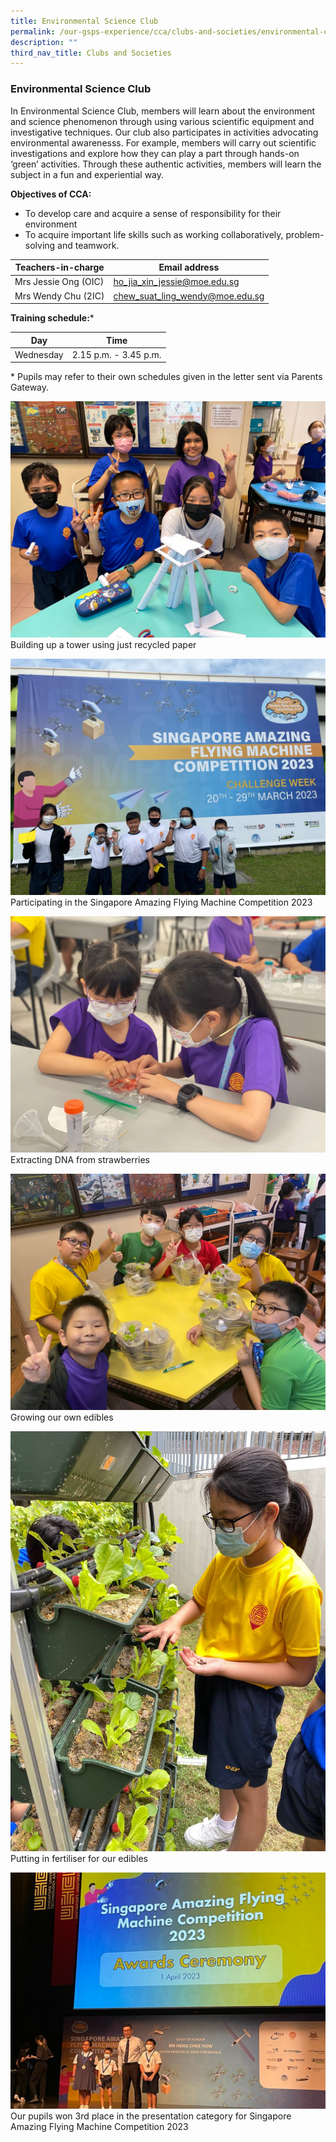```yaml
---
title: Environmental Science Club
permalink: /our-gsps-experience/cca/clubs-and-societies/environmental-club/
description: ""
third_nav_title: Clubs and Societies
---
```

### **Environmental Science Club**


In Environmental Science Club, members will learn about the environment and science phenomenon through using various scientific equipment and investigative techniques.&nbsp;Our club also participates in activities advocating environmental awarenesss. For example, members will carry out scientific investigations and explore how they can play a part through hands-on ‘green’ activities. Through these authentic activities, members will learn the subject in a fun and experiential way.

**Objectives of CCA:**

*   To develop care and acquire a sense of responsibility for their environment
*   To acquire important life skills such as working collaboratively, problem-solving and teamwork.



| Teachers-in-charge | Email address | 
| -------- | -------- | 
|  Mrs Jessie Ong (OIC)    | ho_jia_xin_jessie@moe.edu.sg     | 
|  Mrs Wendy Chu (2IC)   | chew_suat_ling_wendy@moe.edu.sg    | 

**Training schedule:***

| Day | Time | 
| -------- | -------- | 
| Wednesday     | 2.15 p.m. - 3.45 p.m.     | 



\* Pupils may refer to their own schedules given in the letter sent via Parents Gateway.

![EnvSci1](/images/1%20-%20building%20up%20a%20tower%20using%20just%20recycled%20papers.jpg)
Building up a tower using just recycled paper

![EnvSci2](/images/2%20-%20participating%20in%20the%20singapore%20amazing%20flying%20maching%20competition%202023.jpeg)
Participating in the Singapore Amazing Flying Machine Competition 2023

![EnvSci3](/images/3%20-%20extracting%20dna%20from%20strawberries.jpeg)
Extracting DNA from strawberries


![EnvSci4](/images/4%20-%20growing%20our%20own%20edibles.jpeg)
Growing our own edibles

![EnvSci5](/images/5%20-%20putting%20in%20fertilisers%20for%20our%20edibles.jpeg)
Putting in fertiliser for our edibles

![EnvSci6](/images/6%20-%20won%203rd%20place%20in%20the%20presentation%20category%20for%20singapore%20amazing%20flying%20maching%20competition%202023.jpeg)
Our pupils won 3rd place in the presentation category for Singapore Amazing Flying Machine Competition 2023